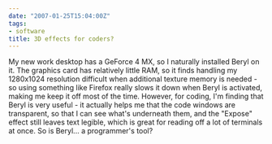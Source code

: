 ```yaml
---
date: "2007-01-25T15:04:00Z"
tags:
- software
title: 3D effects for coders?
---
```


My new work desktop has a GeForce 4 MX, so I naturally installed Beryl on it.
The graphics card has relatively little RAM, so it finds handling my 1280x1024
resolution difficult when additional texture memory is needed - so using
something like Firefox really slows it down when Beryl is activated, making me
keep it off most of the time. However, for coding, I'm finding that Beryl is
very useful - it actually helps me that the code windows are transparent, so
that I can see what's underneath them, and the "Expose" effect still leaves
text legible, which is great for reading off a lot of terminals at once. So is
Beryl... a programmer's tool?
